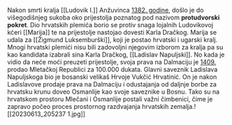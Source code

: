 Nakon smrti kralja [[Ludovik I.]] Anžuvinca <u>1382. godine</u>, došlo je do višegodišnjeg sukoba oko prijestolja poznatog pod nazivom **protudvorski pokret**. Dio hrvatskih plemića borio se protiv snaga lojalnih Ludovikovoj kćeri [[Marija]] te na prijestolje nastojao dovesti Karla Dračkog. Marija se udala za [[Žigmund Luksemburški]], koji je postao hrvatski i ugarski kralj. Mnogi hrvatski plemići nisu bili zadovoljni njegovim izborom za kralja pa su kao kandidata izabrali sina Karla Dračkog, [[Ladislav Napuljski]]. No kada je vidio da neće moći preuzeti prijestolje, svoja prava na Dalmaciju je <u>1409.</u> prodao Mletačkoj Republici za 100.000 dukata. Glavni saveznik Ladislava Napuljskoga bio je bosanski velikaš Hrvoje Vukčić Hrvatinić. On je nakon Ladislavove prodaje prava na Dalmaciju i odustajanja od daljnje borbe za hrvatsku krunu doveo Osmanlije kao svoje saveznike u Bosnu. Tako su na hrvatskom prostoru Mlečani i Osmanlije postali važni čimbenici, čime je zapravo počeo proces prostornog razdvajanja hrvatskih zemalja.![[20230613_205237 1.jpg]]
